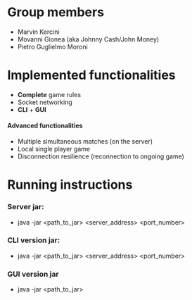 # Group members

- Marvin Kercini
- Movanni Gionea (aka Johnny Cash/John Money)
- Pietro Guglielmo Moroni

# Implemented functionalities

- <b>Complete</b> game rules
- Socket networking
- <b>CLI</b> + <b>GUI</b> 

#### Advanced functionalities

- Multiple simultaneous matches (on the server) 
- Local single player game
- Disconnection resilience (reconnection to ongoing game)

# Running instructions

### Server jar:
- java -jar <path_to_jar> <server_address> <port_number>

### CLI version jar:
- java -jar <path_to_jar> <server_address> <port_number>

### GUI version jar
- java -jar <path_to_jar>
